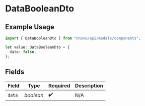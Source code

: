 # DataBooleanDto

## Example Usage

```typescript
import { DataBooleanDto } from "@novu/api/models/components";

let value: DataBooleanDto = {
  data: false,
};
```

## Fields

| Field              | Type               | Required           | Description        |
| ------------------ | ------------------ | ------------------ | ------------------ |
| `data`             | *boolean*          | :heavy_check_mark: | N/A                |